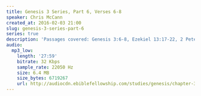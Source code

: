 ```yaml
---
title: Genesis 3 Series, Part 6, Verses 6-8
speaker: Chris McCann
created_at: 2016-02-03 21:00
slug: genesis-3-series-part-6
series: true
description: 'Passages covered: Genesis 3:6-8, Ezekiel 13:17-22, 2 Peter 2:17-19.'
audio:
  mp3_low:
    length: '27:59'
    bitrate: 32 Kbps
    sample_rate: 22050 Hz
    size: 6.4 MB
    size_bytes: 6719267
    url: http://audiocdn.ebiblefellowship.com/studies/genesis/chapter-3/2016.02.03_McCann_-_Genesis_3_Series_Part_6.mp3
---
```

